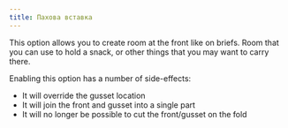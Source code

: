 ```yaml
---
title: Пахова вставка
---
```


This option allows you to create room at the front like on briefs. Room that you can use to hold a snack, or other things that you may want to carry there.

Enabling this option has a number of side-effects:

- It will override the gusset location
- It will join the front and gusset into a single part
- It will no longer be possible to cut the front/gusset on the fold


